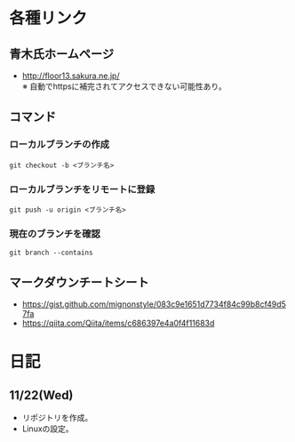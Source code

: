 # 各種リンク
## 青木氏ホームページ
- http://floor13.sakura.ne.jp/  
※ 自動でhttpsに補完されてアクセスできない可能性あり。

## コマンド
### ローカルブランチの作成

```
git checkout -b <ブランチ名>
```
### ローカルブランチをリモートに登録

```
git push -u origin <ブランチ名>
```

### 現在のブランチを確認

```
git branch --contains
```

## マークダウンチートシート
- https://gist.github.com/mignonstyle/083c9e1651d7734f84c99b8cf49d57fa
- <https://qiita.com/Qiita/items/c686397e4a0f4f11683d>  


# 日記
## 11/22(Wed)
- リポジトリを作成。
- Linuxの設定。
